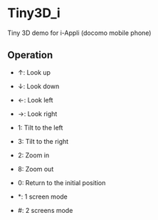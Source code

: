 # Tiny3D_i
Tiny 3D demo for i-Appli (docomo mobile phone)

## Operation

- ↑: Look up
- ↓: Look down
- ←: Look left
- →: Look right
- 1: Tilt to the left
- 3: Tilt to the right
- 2: Zoom in
- 8: Zoom out
- 0: Return to the initial position

- *: 1 screen mode
- #: 2 screens mode

